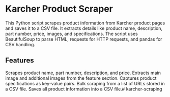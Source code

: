 <h1>Karcher Product Scraper</h1>
This Python script scrapes product information from Karcher product pages and saves it to a CSV file. It extracts details like product name, description, part number, price, images, and specifications. The script uses BeautifulSoup to parse HTML, requests for HTTP requests, and pandas for CSV handling.

<h2>Features</h2>
Scrapes product name, part number, description, and price.
Extracts main image and additional images from the feature section.
Captures product specifications as key-value pairs.
Bulk scraping from a list of URLs stored in a CSV file.
Saves all product information into a CSV file.# karcher-scraping
